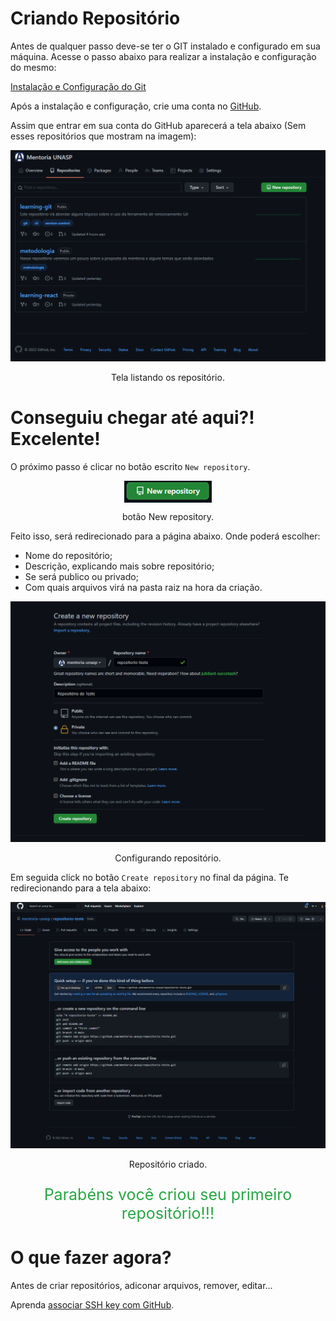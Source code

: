 # Criando  Repositório

Antes de qualquer passo deve-se ter o GIT instalado e configurado em sua máquina. Acesse o passo abaixo para realizar a instalação e configuração do mesmo:

[Instalação e Configuração do Git](/introducao/02_instalacao_e_configuracao.md)

Após a instalação e configuração, crie uma conta no <a href="https://github.com/signup?ref_cta=Sign+up&ref_loc=header+logged+out&ref_page=%2F&source=header-home" target="blank" title="GitHub">GitHub</a>.

Assim que entrar em sua conta do GitHub aparecerá a tela abaixo (Sem esses repositórios que mostram na imagem):

<img src="../assets/criando_o_repositorio_1.png" title="Tela listando os repositório" alt="Tela listando os repositório">
<p style="text-align:center">Tela listando os repositório.</p>

# Conseguiu chegar até aqui?! Excelente!

O próximo passo é clicar no botão escrito  `New repository`.

<img style="margin:0 auto; display:block;" src="../assets/botao-criar-repositorio.png" title="botão New repository" alt="botão New repository">
<p style="text-align:center">botão New repository.</p>

Feito isso, será redirecionado para a página abaixo. Onde poderá escolher:
<ul>
    <li>Nome do repositório;</li>
    <li>Descrição, explicando mais sobre repositório;</li>
    <li>Se será publico ou privado;</li>
    <li>Com quais arquivos virá na pasta raiz na hora da criação.</li>
</ul>

<img src="../assets/criando_o_repositorio_2.png" title="Configurando repositório" alt="Configurando repositório">
<p style="text-align:center">Configurando repositório.</p>

Em seguida click no botão `Create repository` no final da página. Te redirecionando para a tela abaixo: 

<img src="../assets/criando_o_repositorio_3.png" title="Repositório criado" alt="Repositório criado">

<p style="text-align:center">Repositório criado.</p>

<p style="text-align:center; font-size:25px; color:#28a745;">Parabéns você criou seu primeiro repositório!!!</p>

# O que fazer agora?
Antes de criar repositórios, adiconar arquivos, remover, editar...
  
Aprenda [associar SSH key com GitHub](/usando_git_github/02_configurando_ssh_key.md).

